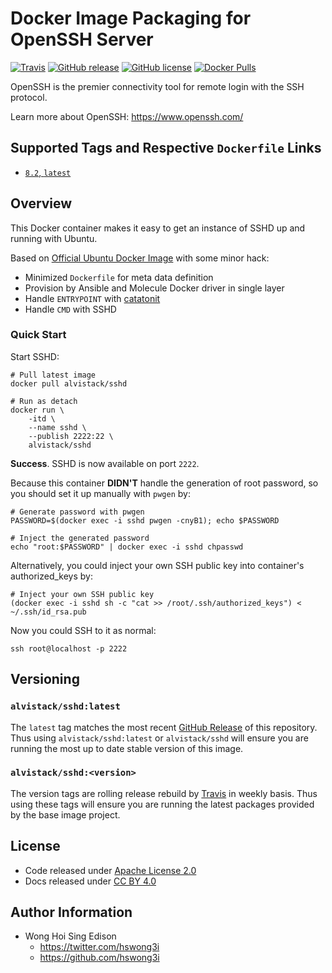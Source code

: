 # Docker Image Packaging for OpenSSH Server

[![Travis](https://img.shields.io/travis/com/alvistack/docker-sshd.svg)](https://travis-ci.com/alvistack/docker-sshd)
[![GitHub release](https://img.shields.io/github/release/alvistack/docker-sshd.svg)](https://github.com/alvistack/docker-sshd/releases)
[![GitHub license](https://img.shields.io/github/license/alvistack/docker-sshd.svg)](https://github.com/alvistack/docker-sshd/blob/master/LICENSE)
[![Docker Pulls](https://img.shields.io/docker/pulls/alvistack/sshd.svg)](https://hub.docker.com/r/alvistack/sshd/)

OpenSSH is the premier connectivity tool for remote login with the SSH protocol.

Learn more about OpenSSH: <https://www.openssh.com/>

## Supported Tags and Respective `Dockerfile` Links

  - [`8.2`, `latest`](https://github.com/alvistack/docker-sshd/blob/master/molecule/8.2/Dockerfile.j2)

## Overview

This Docker container makes it easy to get an instance of SSHD up and running with Ubuntu.

Based on [Official Ubuntu Docker Image](https://hub.docker.com/_/ubuntu/) with some minor hack:

  - Minimized `Dockerfile` for meta data definition
  - Provision by Ansible and Molecule Docker driver in single layer
  - Handle `ENTRYPOINT` with [catatonit](https://github.com/openSUSE/catatonit)
  - Handle `CMD` with SSHD

### Quick Start

Start SSHD:

    # Pull latest image
    docker pull alvistack/sshd
    
    # Run as detach
    docker run \
        -itd \
        --name sshd \
        --publish 2222:22 \
        alvistack/sshd

**Success**. SSHD is now available on port `2222`.

Because this container **DIDN'T** handle the generation of root password, so you should set it up manually with `pwgen` by:

    # Generate password with pwgen
    PASSWORD=$(docker exec -i sshd pwgen -cnyB1); echo $PASSWORD
    
    # Inject the generated password
    echo "root:$PASSWORD" | docker exec -i sshd chpasswd

Alternatively, you could inject your own SSH public key into container's authorized\_keys by:

    # Inject your own SSH public key
    (docker exec -i sshd sh -c "cat >> /root/.ssh/authorized_keys") < ~/.ssh/id_rsa.pub

Now you could SSH to it as normal:

    ssh root@localhost -p 2222

## Versioning

### `alvistack/sshd:latest`

The `latest` tag matches the most recent [GitHub Release](https://github.com/alvistack/docker-sshd/releases) of this repository. Thus using `alvistack/sshd:latest` or `alvistack/sshd` will ensure you are running the most up to date stable version of this image.

### `alvistack/sshd:<version>`

The version tags are rolling release rebuild by [Travis](https://travis-ci.com/alvistack/docker-sshd) in weekly basis. Thus using these tags will ensure you are running the latest packages provided by the base image project.

## License

  - Code released under [Apache License 2.0](LICENSE)
  - Docs released under [CC BY 4.0](http://creativecommons.org/licenses/by/4.0/)

## Author Information

  - Wong Hoi Sing Edison
      - <https://twitter.com/hswong3i>
      - <https://github.com/hswong3i>
